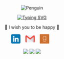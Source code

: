 <p align="center">
    <img align="center" src="https://raw.githubusercontent.com/Tarikul-Islam-Anik/Animated-Fluent-Emojis/master/Emojis/Animals/Penguin.png" alt="Penguin" width="15%" />
</p>
<div align="center">
    
   [![Typing SVG](https://readme-typing-svg.demolab.com?font=Fira+Code&pause=1000&color=F7EC00&center=true&vCenter=true&width=435&lines=Welcome+to+Sherly's+Github!+%F0%9F%92%9B)](https://git.io/typing-svg)
   <p>
      🌻 I wish you to be happy 🌻
   </p>
   <p align="center">
       <a href="https://id.linkedin.com/in/sherly-santiadi-2723a821a"><img src="img/linkedin.png" width="30" height="30"></a>&nbsp;&nbsp;&nbsp;
       <a href="mailto:sntdshrly@gmail.com"><img src="img/gmail.png" width="30" height="30"></a>&nbsp;&nbsp;&nbsp;
       <a href="https://www.goodreads.com/user/show/142843116-sherly-santiadi"><img src="img/social.png" width="30" height="30"></a>&nbsp;&nbsp;&nbsp;
   </p>
</div>

<div align="center">

![](http://github-profile-summary-cards.vercel.app/api/cards/most-commit-language?username=sntdshrly&theme=vision_friendly_dark)
![](http://github-profile-summary-cards.vercel.app/api/cards/stats?username=sntdshrly&theme=vision_friendly_dark)
![](http://github-profile-summary-cards.vercel.app/api/cards/productive-time?username=sntdshrly&theme=vision_friendly_dark&utcOffset=8)

</div>
